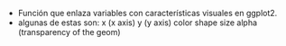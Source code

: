 - Función que enlaza variables con características visuales en ggplot2.
- algunas de estas son:
  x (x axis)
  y (y axis)
  color
  shape
  size
  alpha (transparency of the geom)
